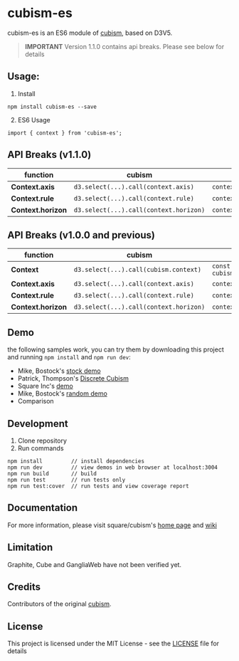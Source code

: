 # cubism-es
cubism-es is an ES6 module of [cubism](https://github.com/square/cubism), based on D3V5.

> **IMPORTANT** Version 1.1.0 contains api breaks. Please see below for details


## Usage:

1. Install

```
npm install cubism-es --save
```

2. ES6 Usage

```
import { context } from 'cubism-es';

```
## API Breaks (v1.1.0)
function | cubism | cubism-es
--- | --- | ---
**Context.axis** | `d3.select(...).call(context.axis)` | `context.axis().render(d3.select(...))`
**Context.rule** | `d3.select(...).call(context.rule)` | `context.rule().render(d3.select(...))`
**Context.horizon** | `d3.select(...).call(context.horizon)` | `context.horizon().render(d3.select(...))`

## API Breaks (v1.0.0 and previous)
function | cubism | cubism-es
--- | --- | ---
**Context** | `d3.select(...).call(cubism.context)` | `const context = cubism.context(d3.select(...)).height(30)`
**Context.axis** | `d3.select(...).call(context.axis)` | `context.axis(d3.select(...))`
**Context.rule** | `d3.select(...).call(context.rule)` | `context.rule(d3.select(...))`
**Context.horizon** | `d3.select(...).call(context.horizon)` | `context.horizon(d3.select(...))`



## Demo
the following samples work, you can try them by downloading this project and running `npm install` and `npm run dev`:

* Mike, Bostock's [stock demo](https://bost.ocks.org/mike/cubism/intro/demo-stocks.html)
* Patrick, Thompson's [Discrete Cubism](http://bl.ocks.org/patrickthompson/4d508eb3b8feac90762e)
* Square Inc's [demo](http://square.github.io/cubism/)
* Mike, Bostock's [random demo](https://bost.ocks.org/mike/cubism/intro/demo-random.html)
* Comparison

## Development
1. Clone repository
2. Run commands
```
npm install         // install dependencies
npm run dev         // view demos in web browser at localhost:3004
npm run build       // build
npm run test        // run tests only
npm run test:cover  // run tests and view coverage report
```

## Documentation
For more information, please visit square/cubism's [home page](http://square.github.io/cubism/) and [wiki](https://github.com/square/cubism/wiki)


## Limitation
Graphite, Cube and GangliaWeb have not been verified yet.

## Credits
Contributors of the original [cubism](https://github.com/square/cubism).

## License

This project is licensed under the MIT License - see the [LICENSE](LICENSE) file for details




